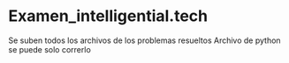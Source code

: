# Examen_intelligential.tech
Se suben todos los archivos de los problemas resueltos
Archivo de python se puede solo correrlo
